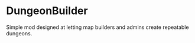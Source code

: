 # DungeonBuilder
Simple mod designed at letting map builders and admins create repeatable dungeons. 
